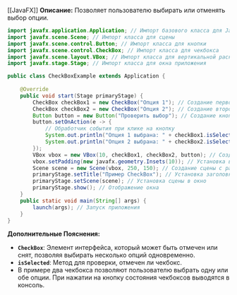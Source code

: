 [[JavaFX]]
**Описание:** Позволяет пользователю выбирать или отменять выбор опции.

``` java ignore
import javafx.application.Application; // Импорт базового класса для JavaFX-приложений
import javafx.scene.Scene; // Импорт класса для сцены
import javafx.scene.control.Button; // Импорт класса для кнопки
import javafx.scene.control.CheckBox; // Импорт класса для чекбокса
import javafx.scene.layout.VBox; // Импорт класса для вертикальной раскладки
import javafx.stage.Stage; // Импорт класса для окна приложения

public class CheckBoxExample extends Application {
    
    @Override
    public void start(Stage primaryStage) {
        CheckBox checkBox1 = new CheckBox("Опция 1"); // Создание первого чекбокса
        CheckBox checkBox2 = new CheckBox("Опция 2"); // Создание второго чекбокса
        Button button = new Button("Проверить выбор"); // Создание кнопки
        button.setOnAction(e -> {
            // Обработчик события при клике на кнопку
            System.out.println("Опция 1 выбрана: " + checkBox1.isSelected()); // Проверка состояния первого чекбокса
            System.out.println("Опция 2 выбрана: " + checkBox2.isSelected()); // Проверка состояния второго чекбокса
        });
        VBox vbox = new VBox(10, checkBox1, checkBox2, button); // Создание вертикальной раскладки с отступом 10
        vbox.setPadding(new javafx.geometry.Insets(10)); // Установка внутренних отступов
        Scene scene = new Scene(vbox, 250, 150); // Создание сцены с раскладкой и размером
        primaryStage.setTitle("Пример CheckBox"); // Установка заголовка окна
        primaryStage.setScene(scene); // Установка сцены в окно
        primaryStage.show(); // Отображение окна
    }
    public static void main(String[] args) {
        launch(args); // Запуск приложения
    }
}
```

**Дополнительные Пояснения:**

- **`CheckBox`**: Элемент интерфейса, который может быть отмечен или снят, позволяя выбирать несколько опций одновременно.
- **`isSelected`**: Метод для проверки, отмечен ли чекбокс.
- В примере два чекбокса позволяют пользователю выбрать одну или обе опции. При нажатии на кнопку состояния чекбоксов выводятся в консоль.